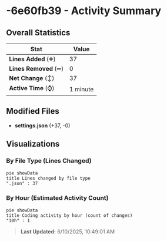 # -6e60fb39 - Activity Summary 

## Overall Statistics

| Stat                   | Value                                                             |
| ---------------------- | ----------------------------------------------------------------- |
| **Lines Added** (➕)   | 37                                          |
| **Lines Removed** (➖) | 0                                        |
| **Net Change** (↕)    | 37                |
| **Active Time** (⌚)   | 1 minute |


## Modified Files
- **settings.json** (+37, -0)

## Visualizations

### By File Type (Lines Changed)

```mermaid
pie showData
title Lines changed by file type
".json" : 37
```

### By Hour (Estimated Activity Count)

```mermaid
pie showData
title Coding activity by hour (count of changes)
"10h" : 1
```


> **Last Updated:** 6/10/2025, 10:49:01 AM